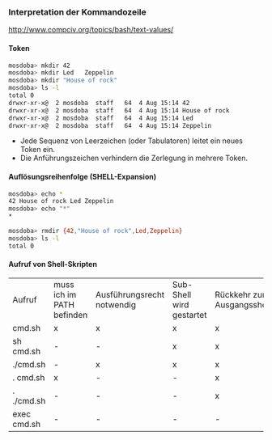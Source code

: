 ### Interpretation der Kommandozeile

http://www.compciv.org/topics/bash/text-values/

#### Token
```bash
mosdoba> mkdir 42
mosdoba> mkdir Led   Zeppelin
mosdoba> mkdir "House of rock"
mosdoba> ls -l
total 0
drwxr-xr-x@  2 mosdoba  staff   64  4 Aug 15:14 42
drwxr-xr-x@  2 mosdoba  staff   64  4 Aug 15:14 House of rock
drwxr-xr-x@  2 mosdoba  staff   64  4 Aug 15:14 Led
drwxr-xr-x@  2 mosdoba  staff   64  4 Aug 15:14 Zeppelin
```

+ Jede Sequenz von Leerzeichen (oder Tabulatoren) leitet ein neues Token ein.
+ Die Anführungszeichen verhindern die Zerlegung in mehrere Token.

#### Auflösungsreihenfolge (SHELL-Expansion)

```bash
mosdoba> echo *
42 House of rock Led Zeppelin
mosdoba> echo "*"
*
```

```bash
mosdoba> rmdir {42,"House of rock",Led,Zeppelin}
mosdoba> ls -l
total 0
```


#### Aufruf von Shell-Skripten

<table>
    <tr>
        <td>Aufruf</td>
        <td>muss ich im PATH befinden</td>
        <td>Ausführungsrecht notwendig</td>
        <td>Sub-Shell wird gestartet</td>
        <td>Rückkehr zur Ausgangsshell</td>
    </tr>
    <tr>
        <td>cmd.sh</td>
        <td>x</td>
        <td>x</td>
        <td>x</td>
        <td>x</td>
    </tr>
    <tr>
        <td>sh cmd.sh</td>
        <td>-</td>
        <td>-</td>
        <td>x</td>
        <td>x</td>
    </tr>
    <tr>
        <td>./cmd.sh</td>
        <td>-</td>
        <td>x</td>
        <td>x</td>
        <td>x</td>
    </tr>
    <tr>
        <td>. cmd.sh</td>
        <td>x</td>
        <td>-</td>
        <td>-</td>
        <td>x</td>
    </tr>
    <tr>
        <td>. ./cmd.sh</td>
        <td>-</td>
        <td>-</td>
        <td>-</td>
        <td>x</td>
    </tr>
    <tr>
        <td>exec cmd.sh</td>
        <td>-</td>
        <td>-</td>
        <td>-</td>
        <td>-</td>
    </tr>
</table>
